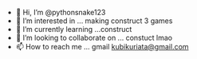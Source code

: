 - 👋 Hi, I’m @pythonsnake123
- 👀 I’m interested in ... making construct 3 games
- 🌱 I’m currently learning ...construct
- 💞️ I’m looking to collaborate on ... constuct lmao
- 📫 How to reach me ... gmail kubikuriata@gmail.com

<!---
pythonsnake123/pythonsnake123 is a ✨ special ✨ repository because its `README.md` (this file) appears on your GitHub profile.
You can click the Preview link to take a look at your changes.
--->
